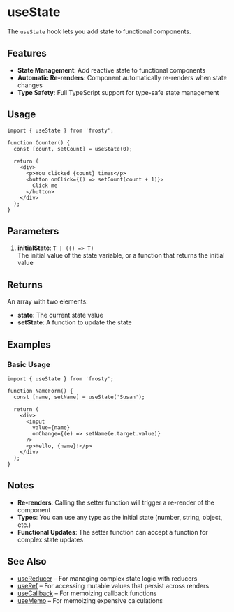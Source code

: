 # useState

The `useState` hook lets you add state to functional components.

## Features

- **State Management**: Add reactive state to functional components
- **Automatic Re-renders**: Component automatically re-renders when state changes
- **Type Safety**: Full TypeScript support for type-safe state management

## Usage

```tsx
import { useState } from 'frosty';

function Counter() {
  const [count, setCount] = useState(0);

  return (
    <div>
      <p>You clicked {count} times</p>
      <button onClick={() => setCount(count + 1)}>
        Click me
      </button>
    </div>
  );
}
```

## Parameters

1. **initialState**: `T | (() => T)`  
   The initial value of the state variable, or a function that returns the initial value

## Returns

An array with two elements:

- **state**: The current state value
- **setState**: A function to update the state

## Examples

### Basic Usage

```tsx
import { useState } from 'frosty';

function NameForm() {
  const [name, setName] = useState('Susan');

  return (
    <div>
      <input 
        value={name} 
        onChange={(e) => setName(e.target.value)} 
      />
      <p>Hello, {name}!</p>
    </div>
  );
}
```

## Notes

- **Re-renders**: Calling the setter function will trigger a re-render of the component
- **Types**: You can use any type as the initial state (number, string, object, etc.)
- **Functional Updates**: The setter function can accept a function for complex state updates

## See Also

- [useReducer](./useReducer.md) – For managing complex state logic with reducers
- [useRef](./useRef.md) – For accessing mutable values that persist across renders
- [useCallback](./useCallback.md) – For memoizing callback functions
- [useMemo](./useMemo.md) – For memoizing expensive calculations
